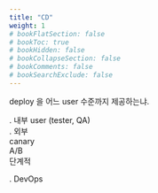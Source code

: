 ```yaml
---
title: "CD"
weight: 1
# bookFlatSection: false
# bookToc: true
# bookHidden: false
# bookCollapseSection: false
# bookComments: false
# bookSearchExclude: false
---
```


deploy 을 어느 user 수준까지 제공하는냐.  

. 내부 user (tester, QA)  
. 외부  
      canary  
      A/B  
      단계적  

. DevOps  